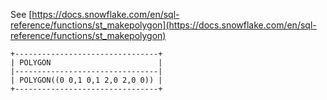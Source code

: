 See [https://docs.snowflake.com/en/sql-reference/functions/st_makepolygon](https://docs.snowflake.com/en/sql-reference/functions/st_makepolygon)
```
+--------------------------------+
| POLYGON                        |
|--------------------------------|
| POLYGON((0 0,1 0,1 2,0 2,0 0)) |
+--------------------------------+
```
